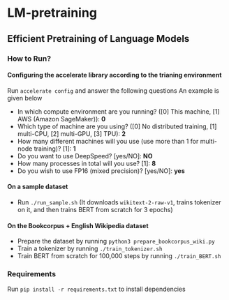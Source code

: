 # LM-pretraining
## Efficient Pretraining of Language Models

### How to Run?
#### Configuring the accelerate library according to the trianing environment
Run `accelerate config` and answer the following questions
An example is given below
- In which compute environment are you running? ([0] This machine, [1] AWS (Amazon SageMaker)): **0**
- Which type of machine are you using? ([0] No distributed training, [1] multi-CPU, [2] multi-GPU, [3] TPU): **2**
- How many different machines will you use (use more than 1 for multi-node training)? [1]: **1**
- Do you want to use DeepSpeed? [yes/NO]: **NO**
- How many processes in total will you use? [1]: **8**
- Do you wish to use FP16 (mixed precision)? [yes/NO]: **yes**

#### On a sample dataset
- Run `./run_sample.sh` (It downloads `wikitext-2-raw-v1`, trains tokenizer on it, and then trains BERT from scratch for 3 epochs)
#### On the Bookcorpus + English Wikipedia dataset
- Prepare the dataset by running `python3 prepare_bookcorpus_wiki.py`
- Train a tokenizer by running `./train_tokenizer.sh`
- Train BERT from scratch for 100,000 steps by running `./train_BERT.sh`

### Requirements

Run `pip install -r requirements.txt` to install dependencies
